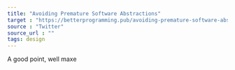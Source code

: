 ```yaml
---
title: "Avoiding Premature Software Abstractions"
target : "https://betterprogramming.pub/avoiding-premature-software-abstractions-8ba2e990930a"
source : "Twitter"
source_url : ""
tags: design 
---
```


A good point, well maxe